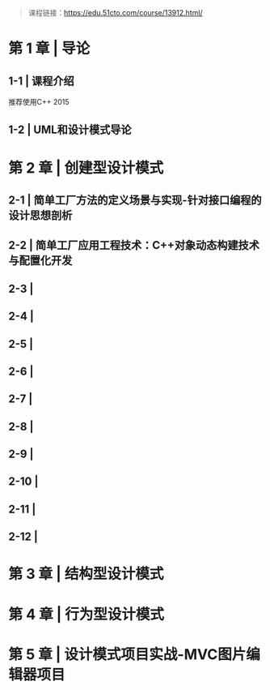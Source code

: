 >课程链接：https://edu.51cto.com/course/13912.html/  

# 第 1 章 | 导论
## 1-1 | 课程介绍
推荐使用C++ 2015
## 1-2 | UML和设计模式导论
# 第 2 章 | 创建型设计模式
## 2-1 | 简单工厂方法的定义场景与实现-针对接口编程的设计思想剖析
## 2-2 | 简单工厂应用工程技术：C++对象动态构建技术与配置化开发
## 2-3 |
## 2-4 |
## 2-5 |
## 2-6 |
## 2-7 |
## 2-8 |
## 2-9 |
## 2-10 |
## 2-11 |
## 2-12 |
# 第 3 章 | 结构型设计模式
# 第 4 章 | 行为型设计模式
# 第 5 章 | 设计模式项目实战-MVC图片编辑器项目